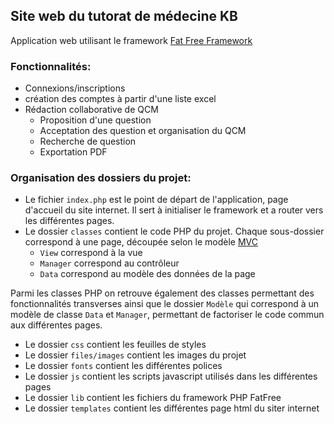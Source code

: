 ## Site web du tutorat de médecine KB

Application web utilisant le framework [Fat Free Framework](http://fatfreeframework.com/)

### Fonctionnalités:
* Connexions/inscriptions
* création des comptes à partir d'une liste excel
* Rédaction collaborative de QCM
  * Proposition d'une question
  * Acceptation des question et organisation du QCM
  * Recherche de question
  * Exportation PDF

### Organisation des dossiers du projet:
* Le fichier `index.php` est le point de départ de l'application, page d'accueil du site internet. Il sert à initialiser le framework et a router vers les différentes pages.
* Le dossier `classes` contient le code PHP du projet. Chaque sous-dossier correspond à une page, découpée selon le modèle [MVC](https://en.wikipedia.org/wiki/Model%E2%80%93view%E2%80%93controller)
  * `View` correspond à la vue
  * `Manager` correspond au contrôleur
  * `Data` correspond au modèle des données de la page

Parmi les classes PHP on retrouve également des classes permettant des fonctionnalités transverses ainsi que le dossier `Modèle` qui correspond à un modèle de classe `Data` et `Manager`, permettant de factoriser le code commun aux différentes pages.

* Le dossier `css` contient les feuilles de styles
* Le dossier `files/images` contient les images du projet
* Le dossier `fonts` contient les différentes polices
* Le dossier `js` contient les scripts javascript utilisés dans les différentes pages
* Le dossier `lib` contient les fichiers du framework PHP FatFree
* Le dossier `templates` contient les différentes page html du siter internet
